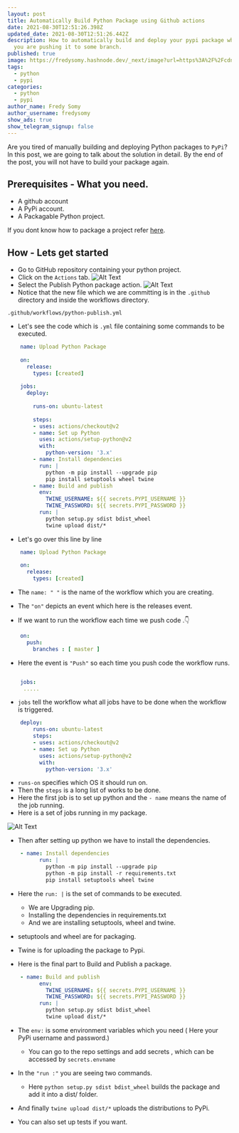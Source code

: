 ```yaml
---
layout: post
title: Automatically Build Python Package using Github actions
date: 2021-08-30T12:51:26.398Z
updated_date: 2021-08-30T12:51:26.442Z
description: How to automatically build and deploy your pypi package whenever
  you are pushing it to some branch.
published: true
image: https://fredysomy.hashnode.dev/_next/image?url=https%3A%2F%2Fcdn.hashnode.com%2Fres%2Fhashnode%2Fimage%2Fupload%2Fv1613359341249%2FFCYSkDPIk.jpeg%3Fw%3D1600%26h%3D840%26fit%3Dcrop%26crop%3Dentropy%26auto%3Dcompress%2Cformat%26format%3Dwebp&w=3840&q=75
tags:
  - python
  - pypi
categories:
  - python
  - pypi
author_name: Fredy Somy
author_username: fredysomy
show_ads: true
show_telegram_signup: false
---
```

Are you tired of manually building and deploying Python packages to `PyPi`? In this post, we are going to talk about the solution in detail. By the end of the post, you will not have to build your package again.

## Prerequisites - What you need.

*   A github account
*   A PyPi account.
*   A Packagable Python project.

If you dont know how to package a project refer [here](https://packaging.python.org/tutorials/packaging-projects/).

## How - Lets get started

*   Go to GitHub repository containing your python project.
*   Click on the `Actions` tab. 
![Alt Text](https://dev-to-uploads.s3.amazonaws.com/i/bnl5b9gpdgxlvj573u3m.png)
*   Select the Publish Python package action.
![Alt Text](https://dev-to-uploads.s3.amazonaws.com/i/mbsc64vfk9esjv1zwj7j.png)
*   Notice that the new file which we are committing is in the `.github` directory and inside the workflows directory.

```shell
.github/workflows/python-publish.yml
```
    
*   Let's see the code which is `.yml` file containing some commands to be executed.
    
```yml
    name: Upload Python Package
    
    on:
      release:
        types: [created]
    
    jobs:
      deploy:
    
        runs-on: ubuntu-latest
    
        steps:
        - uses: actions/checkout@v2
        - name: Set up Python
          uses: actions/setup-python@v2
          with:
            python-version: '3.x'
        - name: Install dependencies
          run: |
            python -m pip install --upgrade pip
            pip install setuptools wheel twine
        - name: Build and publish
          env:
            TWINE_USERNAME: ${{ secrets.PYPI_USERNAME }}
            TWINE_PASSWORD: ${{ secrets.PYPI_PASSWORD }}
          run: |
            python setup.py sdist bdist_wheel
            twine upload dist/*
```

*   Let's go over this line by line

```yml
    name: Upload Python Package
    
    on:
      release:
        types: [created]
``` 

*   The `name: " "` is the name of the workflow which you are creating.
    
*   The `"on"` depicts an event which here is the releases event.
    
*   If we want to run the workflow each time we push code .👇

```yml
    on:
      push:
        branches : [ master ]
```

*   Here the event is `"Push"` so each time you push code the workflow runs.

```yml

    jobs:
     .....
```    

*   `jobs` tell the workflow what all jobs have to be done when the workflow is triggered.

```yml
    deploy:
        runs-on: ubuntu-latest
        steps:
        - uses: actions/checkout@v2
        - name: Set up Python
          uses: actions/setup-python@v2
          with:
            python-version: '3.x'
```   

*   `runs-on` specifies which OS it should run on.
*   Then the `steps` is a long list of works to be done.
*   Here the first job is to set up python and the `- name` means the name of the job running.
*   Here is a set of jobs running in my package.

![Alt Text](https://dev-to-uploads.s3.amazonaws.com/i/85sc8fyq00td3pevj4q3.png)
    
*   Then after setting up python we have to install the dependencies.
    
```yml
    - name: Install dependencies
          run: |
            python -m pip install --upgrade pip
            python -m pip install -r requirements.txt
            pip install setuptools wheel twine
```

*   Here the `run: |` is the set of commands to be executed.
    *   We are Upgrading pip.
    *   Installing the dependencies in requirements.txt
    *   And we are installing setuptools, wheel and twine.
*   setuptools and wheel are for packaging.
*   Twine is for uploading the package to Pypi.
    
*   Here is the final part to Build and Publish a package.
    
```yml
    - name: Build and publish
          env:
            TWINE_USERNAME: ${{ secrets.PYPI_USERNAME }}
            TWINE_PASSWORD: ${{ secrets.PYPI_PASSWORD }}
          run: |
            python setup.py sdist bdist_wheel
            twine upload dist/*
```

*   The `env:` is some environment variables which you need ( Here your PyPi username and password.)
    
    *   You can go to the repo settings and add secrets , which can be accessed by `secrets.envname`
*   In the `"run :"` you are seeing two commands.
    
    *   Here `python setup.py sdist bdist_wheel` builds the package and add it into a dist/ folder.
*   And finally `twine upload dist/*` uploads the distributions to PyPi.
    
*   You can also set up tests if you want.